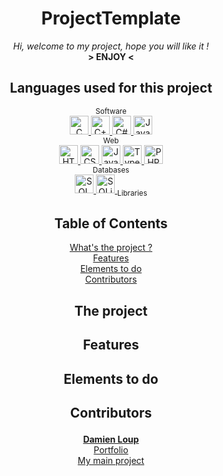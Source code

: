 <div align="center">
    <h1>ProjectTemplate</h1>
    <i>Hi, welcome to my project, hope you will like it !</i> <br />
    <b> > ENJOY < </b>
</div>
<div align="center">
     <h2>Languages used for this project</h2>
     <sub> Software </sub>
     <br />
     <a href="https://www.php.net/">
        <img height="30" alt="C" src="https://a7.pnghunt.com/preview/465/779/778/the-c-programming-language-computer-programming-computer-icons-programmer.jpg" />
     </a> 
      <a href="https://www.php.net/">
        <img height="30" alt="C++" src="https://raw.githubusercontent.com/isocpp/logos/master/cpp_logo.png" />
     </a>
     <a href="https://fr.wikipedia.org/wiki/C_sharp">
        <img height="30" alt="C#" src="https://ih0.redbubble.net/image.395411727.8962/flat,800x800,075,f.u1.jpg" />
     </a>
     <a href="https://www.java.com/fr/">
        <img height="30" alt="Java" src="https://th.bing.com/th/id/OIP.iIXOmGDzrtTJmdwbn7cGMwHaEJ?pid=ImgDet&rs=1" />
     </a>
     <br />
     <sub> Web </sub>
     <br />
     <a href="https://fr.wikipedia.org/wiki/Hypertext_Markup_Language">
        <img height="30" alt="HTML" src="https://th.bing.com/th/id/R.36269ef32e1901bd994603c2cb801be1?rik=AHcjqaBm9jncxA&pid=ImgRaw&r=0" />
     </a>
     <a href="https://en.wikipedia.org/wiki/CSS">
        <img height="30" alt="CSS" src="https://www.kindpng.com/picc/m/464-4640184_css3-png-download-css-icon-transparent-png.png" />
     </a>
     <a href="https://www.javascript.com/">
        <img height="30" alt="Javascript" src="https://p7.hiclipart.com/preview/793/545/309/javascript-programmer-node-js-web-application-vector-markup-language.jpg" />
     </a>
     <a href="https://www.typescriptlang.org/">
        <img height="30" alt="Typescript" src="https://th.bing.com/th/id/R.f3d918e3af45cdd0a8a82951366198b2?rik=%2fSM%2bb%2b0cU6FRag&pid=ImgRaw&r=0" />
     </a>
     <a href="https://www.php.net/">
        <img height="30" alt="PHP" src="https://th.bing.com/th/id/OIP.bWdhB1dI1fYIYszoMnb_7AAAAA?pid=ImgDet&rs=1" />
     </a>
     <br />
     <sub> Databases </sub>
     <br />
     <a href="https://en.wikipedia.org/wiki/SQL">
        <img height="30" alt="SQL" src="https://img.favpng.com/16/0/21/sql-server-logo-png-favpng-pXyDxFrAFhWQUeLq6SrgeND1g.jpg" />
     </a>
    <a href="https://en.wikipedia.org/wiki/SQL">
        <img height="30" alt="SQLite" src="https://www.fofsoft.com/images/illustration/sqlite.png" />
    </a>
    <sub> Libraries </sub>
</div>
<div align="center">
    <h2 align="center">Table of Contents</h2>
  
   [What's the project ?](#the-project)   <br>
   [Features](#features)                   <br>
   [Elements to do](#elements-to-do)       <br>
   [Contributors](#contributors)
</div>

<div align="center">
    
   ## <p align="center">The project</p>

   ## <p align="center">Features</p>

   ## <p align="center">Elements to do</p>

   ## <p align="center">Contributors</p>
   <b>
       <a href="https://github.com/dam277">Damien Loup</a>
   </b>                     
   <br>
   <a href="https://dam277.github.io/P_Portfolio/">Portfolio</a>       <br>
   <a href="https://skiliox.com">My main project</a>
   </p>
</div>
